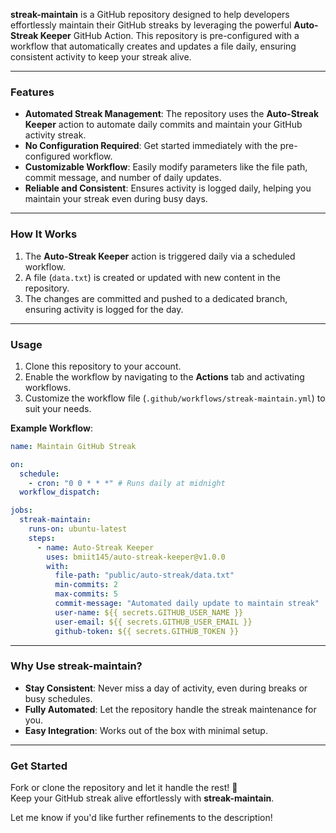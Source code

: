 **streak-maintain** is a GitHub repository designed to help developers effortlessly maintain their GitHub streaks by leveraging the powerful **Auto-Streak Keeper** GitHub Action. This repository is pre-configured with a workflow that automatically creates and updates a file daily, ensuring consistent activity to keep your streak alive.

---

### **Features**
- **Automated Streak Management**: The repository uses the **Auto-Streak Keeper** action to automate daily commits and maintain your GitHub activity streak.
- **No Configuration Required**: Get started immediately with the pre-configured workflow.
- **Customizable Workflow**: Easily modify parameters like the file path, commit message, and number of daily updates.
- **Reliable and Consistent**: Ensures activity is logged daily, helping you maintain your streak even during busy days.

---

### **How It Works**
1. The **Auto-Streak Keeper** action is triggered daily via a scheduled workflow.
2. A file (`data.txt`) is created or updated with new content in the repository.
3. The changes are committed and pushed to a dedicated branch, ensuring activity is logged for the day.

---

### **Usage**
1. Clone this repository to your account.
2. Enable the workflow by navigating to the **Actions** tab and activating workflows.
3. Customize the workflow file (`.github/workflows/streak-maintain.yml`) to suit your needs.

**Example Workflow**:
```yaml
name: Maintain GitHub Streak

on:
  schedule:
    - cron: "0 0 * * *" # Runs daily at midnight
  workflow_dispatch:

jobs:
  streak-maintain:
    runs-on: ubuntu-latest
    steps:
      - name: Auto-Streak Keeper
        uses: bmiit145/auto-streak-keeper@v1.0.0
        with:
          file-path: "public/auto-streak/data.txt"
          min-commits: 2
          max-commits: 5
          commit-message: "Automated daily update to maintain streak"
          user-name: ${{ secrets.GITHUB_USER_NAME }}
          user-email: ${{ secrets.GITHUB_USER_EMAIL }}
          github-token: ${{ secrets.GITHUB_TOKEN }}
```

---

### **Why Use streak-maintain?**
- **Stay Consistent**: Never miss a day of activity, even during breaks or busy schedules.
- **Fully Automated**: Let the repository handle the streak maintenance for you.
- **Easy Integration**: Works out of the box with minimal setup.

---

### **Get Started**
Fork or clone the repository and let it handle the rest! 🎉  
Keep your GitHub streak alive effortlessly with **streak-maintain**.

Let me know if you'd like further refinements to the description!
